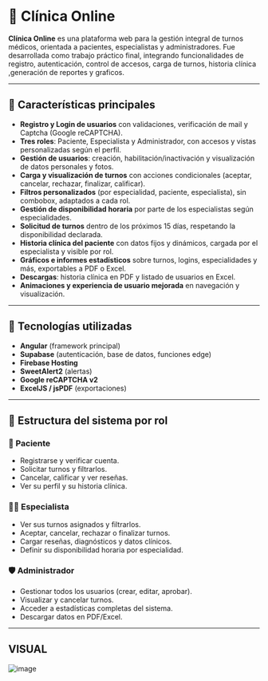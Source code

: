 # 🏥 Clínica Online

**Clínica Online** es una plataforma web para la gestión integral de turnos médicos, orientada a pacientes, especialistas y administradores. Fue desarrollada como trabajo práctico final, integrando funcionalidades de registro, autenticación, control de accesos, carga de turnos, historia clínica ,generación de reportes y graficos.

---

## 🚀 Características principales

- **Registro y Login de usuarios** con validaciones, verificación de mail y Captcha (Google reCAPTCHA).
- **Tres roles**: Paciente, Especialista y Administrador, con accesos y vistas personalizadas según el perfil.
- **Gestión de usuarios**: creación, habilitación/inactivación y visualización de datos personales y fotos.
- **Carga y visualización de turnos** con acciones condicionales (aceptar, cancelar, rechazar, finalizar, calificar).
- **Filtros personalizados** (por especialidad, paciente, especialista), sin combobox, adaptados a cada rol.
- **Gestión de disponibilidad horaria** por parte de los especialistas según especialidades.
- **Solicitud de turnos** dentro de los próximos 15 días, respetando la disponibilidad declarada.
- **Historia clínica del paciente** con datos fijos y dinámicos, cargada por el especialista y visible por rol.
- **Gráficos e informes estadísticos** sobre turnos, logins, especialidades y más, exportables a PDF o Excel.
- **Descargas**: historia clínica en PDF y listado de usuarios en Excel.
- **Animaciones y experiencia de usuario mejorada** en navegación y visualización.

---

## 🧩 Tecnologías utilizadas

- **Angular** (framework principal)
- **Supabase** (autenticación, base de datos, funciones edge)
- **Firebase Hosting**
- **SweetAlert2** (alertas)
- **Google reCAPTCHA v2**
- **ExcelJS / jsPDF** (exportaciones)

---

## 🧠 Estructura del sistema por rol

### 👤 Paciente
- Registrarse y verificar cuenta.
- Solicitar turnos y filtrarlos.
- Cancelar, calificar y ver reseñas.
- Ver su perfil y su historia clínica.

### 👨‍⚕️ Especialista
- Ver sus turnos asignados y filtrarlos.
- Aceptar, cancelar, rechazar o finalizar turnos.
- Cargar reseñas, diagnósticos y datos clínicos.
- Definir su disponibilidad horaria por especialidad.

### 🛡️ Administrador
- Gestionar todos los usuarios (crear, editar, aprobar).
- Visualizar y cancelar turnos.
- Acceder a estadísticas completas del sistema.
- Descargar datos en PDF/Excel.

---
## VISUAL
![image](https://github.com/user-attachments/assets/24eca6f9-1cca-4528-a23b-039c4b79deb8)

